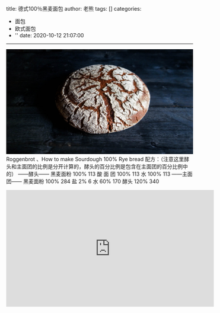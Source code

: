 title: 德式100％黑麦面包
author: 老熊
tags: []
categories:
  - 面包
  - 欧式面包
  - ''
date: 2020-10-12 21:07:00
---
![](/images/pasted-2.jpg)
Roggenbrot 、How to make Sourdough 100% Rye bread
配方：（注意这里酵头和主面团的比例是分开计算的，酵头的百分比例是包含在主面团的百分比例中的）
——酵头——
黑麦面粉   100%    113
酸  面 团   100%    113
水            100%    113
——主面团——
黑麦面粉   100%   284
盐            2%      6
水            60%    170
酵头         120%   340

<iframe width="560" height="315" src="https://www.youtube.com/embed/HPWCVi_oP-Q" frameborder="0" allow="accelerometer; autoplay; clipboard-write; encrypted-media; gyroscope; picture-in-picture" allowfullscreen></iframe>